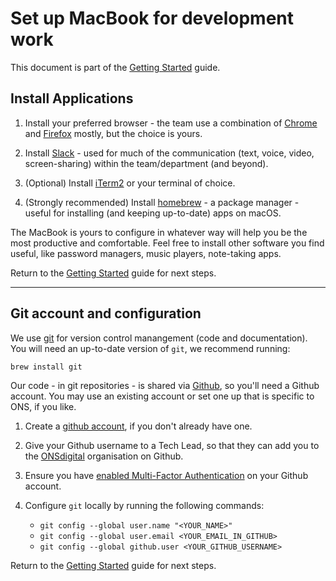 Set up MacBook for development work
====

This document is part of the [Getting Started](https://github.com/ONSdigital/dp/blob/master/guides/GETTING_STARTED.md) guide.

Install Applications
----

1. Install your preferred browser - the team use a combination of [Chrome](https://www.google.co.uk/chrome) and [Firefox](https://www.mozilla.org/en-GB/firefox) mostly, but the choice is yours.

2. Install [Slack](https://slack.com/intl/en-gb/downloads/mac?geocode=en-gb) - used for much of the communication (text, voice, video, screen-sharing) within the team/department (and beyond).

3. (Optional) Install [iTerm2](https://www.iterm2.com/downloads.html) or your terminal of choice.

4. (Strongly recommended) Install [homebrew](https://brew.sh/) - a package manager - useful for installing (and keeping up-to-date) apps on macOS.

The MacBook is yours to configure in whatever way will help you be the most productive and comfortable. Feel free to install other software you find useful, like password managers, music players, note-taking apps.

Return to the [Getting Started](https://github.com/ONSdigital/dp/blob/master/guides/GETTING_STARTED.md) guide for next steps.

--------------

Git account and configuration
----

We use [git](https://book.git-scm.com/) for version control manangement (code and documentation). You will need an up-to-date version of `git`, we recommend running:

```sh
brew install git
```

Our code - in git repositories - is shared via [Github](https://github.com), so you'll need a Github account. You may use an existing account or set one up that is specific to ONS, if you like.

1. Create a [github account](https://github.com/), if you don't already have one.

2. Give your Github username to a Tech Lead, so that they can add you to the [ONSdigital](https://github.com/ONSdigital) organisation on Github.

3. Ensure you have [enabled Multi-Factor Authentication](https://docs.github.com/en/github/authenticating-to-github/configuring-two-factor-authentication) on your Github account.

4. Configure `git` locally by running the following commands:
    * `git config --global user.name "<YOUR_NAME>"`
    * `git config --global user.email <YOUR_EMAIL_IN_GITHUB>`
    * `git config --global github.user <YOUR_GITHUB_USERNAME>`

Return to the [Getting Started](https://github.com/ONSdigital/dp/blob/master/guides/GETTING_STARTED.md) guide for next steps.
